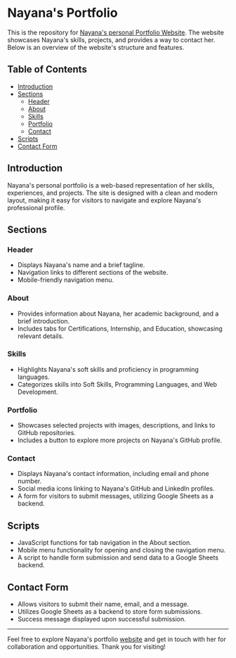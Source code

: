 # Nayana's Portfolio

This is the repository for [Nayana's personal Portfolio Website](https://nayanatara07.github.io/Portfolio-Website). The website showcases Nayana's skills, projects, and provides a way to contact her. Below is an overview of the website's structure and features.

## Table of Contents

- [Introduction](#introduction)
- [Sections](#sections)
  - [Header](#header)
  - [About](#about)
  - [Skills](#my-skills)
  - [Portfolio](#portfolio)
  - [Contact](#contact)
- [Scripts](#scripts)
- [Contact Form](#contact-form)

## Introduction

Nayana's personal portfolio is a web-based representation of her skills, experiences, and projects. The site is designed with a clean and modern layout, making it easy for visitors to navigate and explore Nayana's professional profile.

## Sections

### Header

- Displays Nayana's name and a brief tagline.
- Navigation links to different sections of the website.
- Mobile-friendly navigation menu.

### About

- Provides information about Nayana, her academic background, and a brief introduction.
- Includes tabs for Certifications, Internship, and Education, showcasing relevant details.

### Skills

- Highlights Nayana's soft skills and proficiency in programming languages.
- Categorizes skills into Soft Skills, Programming Languages, and Web Development.

### Portfolio

- Showcases selected projects with images, descriptions, and links to GitHub repositories.
- Includes a button to explore more projects on Nayana's GitHub profile.

### Contact

- Displays Nayana's contact information, including email and phone number.
- Social media icons linking to Nayana's GitHub and LinkedIn profiles.
- A form for visitors to submit messages, utilizing Google Sheets as a backend.

## Scripts

- JavaScript functions for tab navigation in the About section.
- Mobile menu functionality for opening and closing the navigation menu.
- A script to handle form submission and send data to a Google Sheets backend.

## Contact Form

- Allows visitors to submit their name, email, and a message.
- Utilizes Google Sheets as a backend to store form submissions.
- Success message displayed upon successful submission.

---

Feel free to explore Nayana's portfolio [website](https://nayanatara07.github.io/Portfolio-Website) and get in touch with her for collaboration and opportunities. Thank you for visiting!
